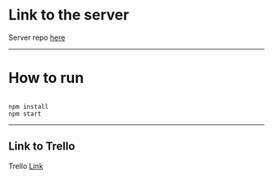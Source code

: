 # Link to the server

Server repo [here](https://github.com/amromnia/ServerPHP)

---

# How to run 

```

npm install   
npm start

```

---

## Link to Trello

Trello [Link](https://trello.com/b/kfmG53K1/grnd-restaurant)

